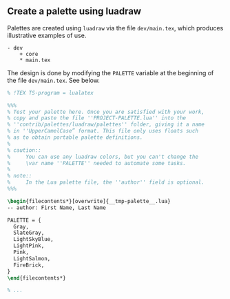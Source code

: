 Create a palette using luadraw
------------------------------

Palettes are created using `luadraw` via the file `dev/main.tex`, which produces illustrative examples of use.

~~~
- dev
    + core
    * main.tex
~~~


The design is done by modifying the `PALETTE` variable at the beginning of the file `dev/main.tex`. See below.

~~~latex
% !TEX TS-program = lualatex

%%%
% Test your palette here. Once you are satisfied with your work,
% copy and paste the file ''PROJECT-PALETTE.lua'' into the 
% ''contrib/palettes/luadraw/palettes'' folder, giving it a name
% in ''UpperCamelCase” format. This file only uses floats such
% as to obtain portable palette definitions.
%
% caution::
%     You can use any luadraw colors, but you can't change the
%     \var name ''PALETTE'' needed to automate some tasks.
%
% note::
%     In the Lua palette file, the ''author'' field is optional.
%%%

\begin{filecontents*}[overwrite]{__tmp-palette__.lua}
-- author: First Name, Last Name

PALETTE = {
  Gray,
  SlateGray,
  LightSkyBlue,
  LightPink,
  Pink,
  LightSalmon,
  FireBrick,
}
\end{filecontents*}

% ...
~~~
